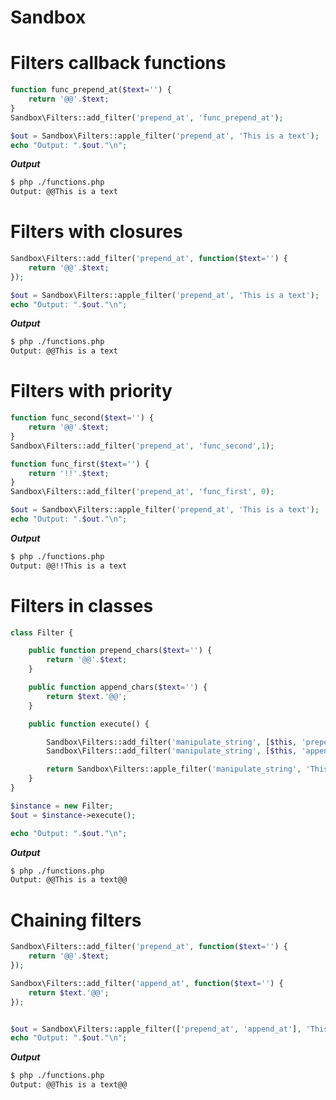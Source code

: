 # Sandbox


# Filters callback functions

```php
function func_prepend_at($text='') {
    return '@@'.$text;
}
Sandbox\Filters::add_filter('prepend_at', 'func_prepend_at');

$out = Sandbox\Filters::apple_filter('prepend_at', 'This is a text');
echo "Output: ".$out."\n";
```
***Output***

```bash
$ php ./functions.php
Output: @@This is a text
```

# Filters with closures

```php
Sandbox\Filters::add_filter('prepend_at', function($text='') {
    return '@@'.$text;
});

$out = Sandbox\Filters::apple_filter('prepend_at', 'This is a text');
echo "Output: ".$out."\n";
```

***Output***

```bash
$ php ./functions.php
Output: @@This is a text
```


# Filters with priority

```php
function func_second($text='') {
    return '@@'.$text;
}
Sandbox\Filters::add_filter('prepend_at', 'func_second',1);

function func_first($text='') {
    return '!!'.$text;
}
Sandbox\Filters::add_filter('prepend_at', 'func_first', 0);

$out = Sandbox\Filters::apple_filter('prepend_at', 'This is a text');
echo "Output: ".$out."\n";
```
***Output***

```bash
$ php ./functions.php
Output: @@!!This is a text
```

# Filters in classes

```php
class Filter {

    public function prepend_chars($text='') {
        return '@@'.$text;
    }

    public function append_chars($text='') {
        return $text.'@@';
    }

    public function execute() {

        Sandbox\Filters::add_filter('manipulate_string', [$this, 'prepend_chars']);
        Sandbox\Filters::add_filter('manipulate_string', [$this, 'append_chars']);

        return Sandbox\Filters::apple_filter('manipulate_string', 'This is a text');
    }
}

$instance = new Filter;
$out = $instance->execute();

echo "Output: ".$out."\n";
```
***Output***

```bash
$ php ./functions.php
Output: @@This is a text@@

```

# Chaining filters

```php
Sandbox\Filters::add_filter('prepend_at', function($text='') {
    return '@@'.$text;
});

Sandbox\Filters::add_filter('append_at', function($text='') {
    return $text.'@@';
});


$out = Sandbox\Filters::apple_filter(['prepend_at', 'append_at'], 'This is a text');
echo "Output: ".$out."\n";
```

***Output***

```bash
$ php ./functions.php
Output: @@This is a text@@

```
